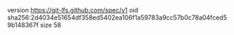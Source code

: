 version https://git-lfs.github.com/spec/v1
oid sha256:2d4034e51654df358ed5402ea106f1a59783a9cc57b0c78a04fced59b148367f
size 58
